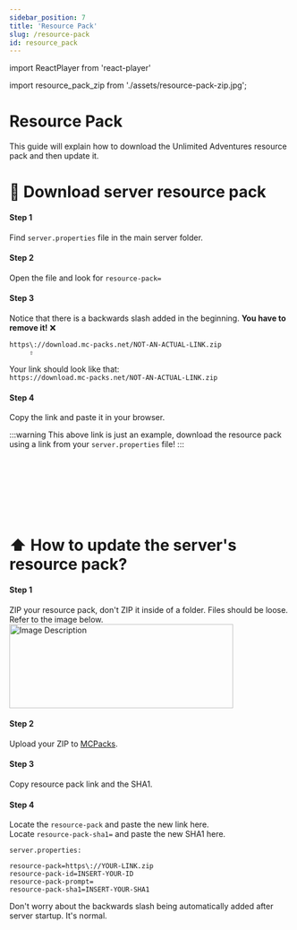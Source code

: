 ```yaml
---
sidebar_position: 7
title: 'Resource Pack'
slug: /resource-pack
id: resource_pack
---
```


import ReactPlayer from 'react-player'

import resource_pack_zip from './assets/resource-pack-zip.jpg';




# Resource Pack

This guide will explain how to download the Unlimited Adventures resource pack and then update it.


# 📁 Download server resource pack

#### Step 1
Find `server.properties` file in the main server folder.

#### Step 2
Open the file and look for `resource-pack=`

#### Step 3
Notice that there is a backwards slash added in the beginning. **You have to remove it!** ❌
```
https\://download.mc-packs.net/NOT-AN-ACTUAL-LINK.zip
     ⇧
```


Your link should look like that:\
`https://download.mc-packs.net/NOT-AN-ACTUAL-LINK.zip`

#### Step 4
Copy the link and paste it in your browser.

:::warning
This above link is just an example, download the resource pack using a link from your `server.properties` file!
:::

<ReactPlayer playing controls url="https://youtu.be/c6xhHgsXd3Y" />


<br></br>
<br></br>
<br></br>

# ⬆️ How to update the server's resource pack?

#### Step 1

ZIP your resource pack, don't ZIP it inside of a folder. Files should be loose. Refer to the image below.
<img src={resource_pack_zip} alt="Image Description" width="400" height="150"/>

#### Step 2

Upload your ZIP to [MCPacks](https://mc-packs.net/).

#### Step 3

Copy resource pack link and the SHA1.

#### Step 4

Locate the `resource-pack` and paste the new link here.\
Locate `resource-pack-sha1=` and paste the new SHA1 here.

`server.properties:`
```
resource-pack=https\://YOUR-LINK.zip
resource-pack-id=INSERT-YOUR-ID
resource-pack-prompt=
resource-pack-sha1=INSERT-YOUR-SHA1
```

Don't worry about the backwards slash being automatically added after server startup. It's normal.